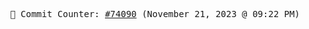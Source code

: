 <p align="center">
    <samp>
        📮 Commit Counter: <a href="https://github.com/Javascript-void0/Javascript-void0/commits/main">#74090</a> (November 21, 2023 @ 09:22 PM)
    </samp>
</p>